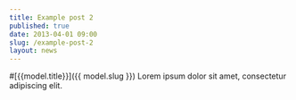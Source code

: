 ```yaml
---
title: Example post 2
published: true
date: 2013-04-01 09:00
slug: /example-post-2
layout: news
---
```

#[{{model.title}}]({{ model.slug }})
Lorem ipsum dolor sit amet, consectetur adipiscing elit.

